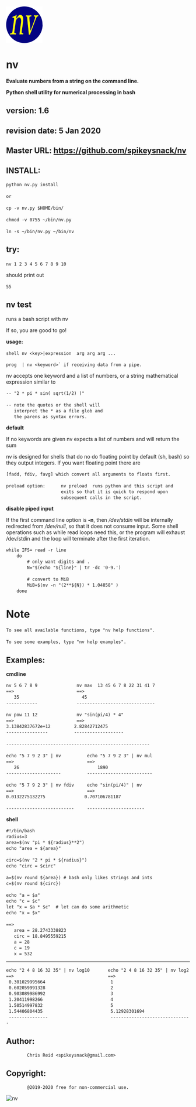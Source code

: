 ![nv](nvlogo.png)

# nv

**Evaluate numbers from a string on the command line.**

**Python shell utility for numerical processing in bash**

version: 1.6
-------

revision date: 5 Jan 2020
-------------

Master URL: <https://github.com/spikeysnack/nv>
-----------


INSTALL:
--------

    python nv.py install

    or

    cp -v nv.py $HOME/bin/

    chmod -v 0755 ~/bin/nv.py

    ln -s ~/bin/nv.py ~/bin/nv


try:
----

 `nv 1 2 3 4 5 6 7 8 9 10`

should print out

 `55`



nv test
-------

runs a bash script with nv

If so, you are good to go!


**usage:**

 ```shell nv <key>|expression  arg arg arg ...```
 
 ```prog  | nv <keyword>` if receiving data from a pipe.```
 
    
nv accepts one keyword and a list of numbers,
or a string mathematical expression
similar to

    -- "2 * pi * sin( sqrt(1/2) )"
    
    -- note the quotes or the shell will
       interpret the * as a file glob and
       the parens as syntax errors.


**default**

If no keywords are given nv expects a list of numbers and will return the sum
    
nv is designed for shells that do no do floating point by default (sh, bash)
so they output integers. If you want floating point there are
    
    [fadd, fdiv, favg] which convert all arguments to floats first.
    
    preload option:      nv preload  runs python and this script and
                         exits so that it is quick to respond upon
                         subsequent calls in the script.
    

**disable piped input**

If the first command line option is **-n**, then */dev/stdin* will be internally
redirected from */dev/null*, so that it does not consume input. Some
shell operations such as while read loops need this, or the program
will exhaust /dev/stdin and the loop will terminate after the first iteration.

    while IFS= read -r line
        do
	        # only want digits and . 
            N="$(echo "${line}" | tr -dc '0-9.')

	        # convert to MiB
            MiB=$(nv -n "(2**${N}) * 1.04858" )
        done


Note    
====
    To see all available functions, type "nv help functions".
               
    To see some examples, type "nv help examples".




Examples:
--------

**cmdline**
    
    nv 5 6 7 8 9               nv max  13 45 6 7 8 22 31 41 7
    ==>                        ==>
       35                        45
    ------------               ------------------------------
     
    nv pow 11 12               nv "sin(pi/4) * 4"
    ==>                        ==>
    3.13842837672e+12         2.82842712475
    ----------------          -------------------
    
    -------------------------------------------------------
     
    echo "5 7 9 2 3" | nv          echo "5 7 9 2 3" | nv mul
    ==>                            ==>
       26                              1890
    ---------------------          -------------------------
     
    echo "5 7 9 2 3" | nv fdiv     echo "sin(pi/4)" | nv
    ==>                            ==>
    0.0132275132275               0.707106781187

    --------------------------     ----------------------

**shell**

    #!/bin/bash
    radius=3
    area=$(nv "pi * ${radius}**2")
    echo "area = ${area}"
 
    circ=$(nv "2 * pi * ${radius}")
    echo "circ = $circ"
 
    a=$(nv round ${area}) # bash only likes strings and ints
    c=$(nv round ${circ})
 
    echo "a = $a"
    echo "c = $c"
    let "x = $a * $c"  # let can do some arithmetic
    echo "x = $x"
 
    ==>
       area = 28.2743338823
       circ = 18.8495559215
       a = 28
       c = 19
       x = 532

---------------------------------------------------------------------

    echo "2 4 8 16 32 35" | nv log10       echo "2 4 8 16 32 35" | nv log2
    ==>                                    ==>
     0.301029995664                         1
     0.602059991328                         2
     0.903089986992                         3
     1.20411998266                          4
     1.50514997832                          5
     1.54406804435                          5.12928301694
     ---------------                        -------------------------------

Author:
-------
			Chris Reid <spikeysnack@gmail.com>

Copyright:
----------
			@2019-2020 free for non-commercial use.


![nv](nv.png)
